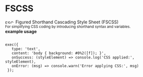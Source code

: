 # FSCSS
<a href="https://opencollective.com/fscss"><img src="https://i.ibb.co/hFP9xZr8/fscss-icon.jpg" alt="FSCSS Style Sheet" border="0" width="30" height="10"></a>
Figured Shorthand Cascading Style Sheet (FSCSS) 
<br>
<small>
 For simplifying CSS coding by introducing shorthand syntax and variables.
 </small>
 <br>
<b>example usage</b>
<pre><code>
exec({
   type: 'text',
   content: 'body { background: #0%2([f]); }',
   onSuccess: (styleElement) => console.log('CSS applied:', styleElement),
   onError: (msg) => console.warn('Error applying CSS:', msg)
 });
</code>
</pre>
